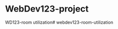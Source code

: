 # WebDev123-project
 WD123-room utilization#   w e b d e v 1 2 3 - r o o m - u t i l i z a t i o n  
 
